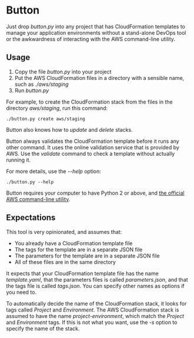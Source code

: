 # Button

Just drop *button.py* into any project that has CloudFormation templates to manage your application environments without a stand-alone DevOps tool or the awkwardness of interacting with the AWS command-line utility.

## Usage

1) Copy the file *button.py* into your project
2) Put the AWS CloudFormation files in a directory with a sensible name, such as *./aws/staging*
3) Run *button.py*

For example, to create the CloudFormation stack from the files in the directory *aws/staging*, run this command:

    ./button.py create aws/staging

Button also knows how to *update* and *delete* stacks.

Button always validates the CloudFormation template before it runs any other command. It uses the online validation service that is provided by AWS. Use the *validate* command to check a template without actually running it. 

For more details, use the *--help* option:

    ./button.py --help

Button requires your computer to have Python 2 or above, and [the official AWS command-line utility](https://aws.amazon.com/cli/).

## Expectations

This tool is very opinionated, and assumes that:

* You already have a CloudFormation template file
* The tags for the template are in a separate JSON file
* The parameters for the template are in a separate JSON file
* All of these files are in the same directory

It expects that your CloudFormation template file has the name *template.yaml*, 
that the parameters files is called *parameters.json*, and that the tags file is called *tags.json*. You can specify other names as options if you need to.

To automatically decide the name of the CloudFormation stack, it looks for tags called *Project* and *Environment*. The AWS CloudFormation stack is assumed to have the name *project-environment*, which match the *Project* and *Environment* tags. If this is not what you want, use the *-s* option to specify the name of the stack.
